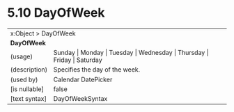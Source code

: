 <html dir="LTR" xmlns:mshelp="http://msdn.microsoft.com/mshelp" xmlns:ddue="http://ddue.schemas.microsoft.com/authoring/2003/5" xmlns:xlink="http://www.w3.org/1999/xlink" xmlns:tool="http://www.microsoft.com/tooltip">

<body>
 <input type="hidden" id="userDataCache" class="userDataStyle">
 <input type="hidden" id="hiddenScrollOffset">
 <img id="dropDownImage" style="display:none; height:0; width:0;" src="../local/drpdown.gif">
 <img id="dropDownHoverImage" style="display:none; height:0; width:0;" src="../local/drpdown_orange.gif">
 <img id="collapseImage" style="display:none; height:0; width:0;" src="../local/collapse.gif">
 <img id="expandImage" style="display:none; height:0; width:0;" src="../local/exp.gif">
 <img id="collapseAllImage" style="display:none; height:0; width:0;" src="../local/collall.gif">
 <img id="expandAllImage" style="display:none; height:0; width:0;" src="../local/expall.gif">
 <img id="copyImage" style="display:none; height:0; width:0;" src="../local/copycode.gif">
 <img id="copyHoverImage" style="display:none; height:0; width:0;" src="../local/copycodeHighlight.gif">
 <div id="header"><h1 class="heading">5.10 DayOfWeek</h1></div>

 <div id="mainSection">
 <div id="mainBody">
 <div id="allHistory" class="saveHistory" onsave="saveAll()" onload="loadAll()"></div>
 <p xmlns:wsd="http://wsdev.schemas.microsoft.com/authoring/2008/2" xmlns:msxsl="urn:schemas-microsoft-com:xslt" xmlns:script="urn:script" xmlns:build="urn:build">
 </p>
 <div id="sectionSection0" class="section" name="collapseableSection">
 <content xmlns="http://ddue.schemas.microsoft.com/authoring/2003/5" xmlns:wsd="http://wsdev.schemas.microsoft.com/authoring/2008/2" xmlns:msxsl="urn:schemas-microsoft-com:xslt" xmlns:script="urn:script" xmlns:build="urn:build">
 </content>
 </div>
 <div id="sectionSection1" class="section" name="collapseableSection">
 <content xmlns="http://ddue.schemas.microsoft.com/authoring/2003/5" xmlns:wsd="http://wsdev.schemas.microsoft.com/authoring/2008/2" xmlns:msxsl="urn:schemas-microsoft-com:xslt" xmlns:script="urn:script" xmlns:build="urn:build">
 <table class="ProtocolAuthoredTable" xmlns="">
 <tr><td colspan="2">
<mshelp:link keywords="c0d383e4-fcdb-4546-a06b-81c262fe2a5e" tabindex="0">x:Object</mshelp:link> &gt; <mshelp:link keywords="6d90a507-da81-496b-971d-8f1dacaf0ee0" tabindex="0">DayOfWeek</mshelp:link> </td>
 </tr>
 <tr><td colspan="2">
 <b>DayOfWeek</b> </td>
 </tr>
 <tr><td><div class="indent0">(usage)</div></td>
 <td><mshelp:link keywords="0e4a5c4b-a1ef-4f77-a676-0e29e4a369e5" tabindex="0">Sunday</mshelp:link> | <mshelp:link keywords="0e4a5c4b-a1ef-4f77-a676-0e29e4a369e5" tabindex="0">Monday</mshelp:link> | <mshelp:link keywords="0e4a5c4b-a1ef-4f77-a676-0e29e4a369e5" tabindex="0">Tuesday</mshelp:link> | <mshelp:link keywords="0e4a5c4b-a1ef-4f77-a676-0e29e4a369e5" tabindex="0">Wednesday</mshelp:link> | <mshelp:link keywords="0e4a5c4b-a1ef-4f77-a676-0e29e4a369e5" tabindex="0">Thursday</mshelp:link> | <mshelp:link keywords="0e4a5c4b-a1ef-4f77-a676-0e29e4a369e5" tabindex="0">Friday</mshelp:link> | <mshelp:link keywords="0e4a5c4b-a1ef-4f77-a676-0e29e4a369e5" tabindex="0">Saturday</mshelp:link></td>
 </tr>
 <tr><td><div class="indent0">(description)</div></td>
 <td>Specifies the day of the week.</td>
 </tr>
 <tr><td><div class="indent0">(used by)</div></td>
 <td><mshelp:link keywords="c237e719-dfbe-468c-8ce1-d1b808296f0f" tabindex="0">Calendar</mshelp:link> <mshelp:link keywords="5a004dc0-faeb-4afd-b6ee-964121fe7321" tabindex="0">DatePicker</mshelp:link></td>
 </tr>
 <tr><td><div class="indent0">[is nullable]</div></td>
 <td>false</td>
 </tr>
 <tr><td><div class="indent0">[text syntax]</div></td>
 <td><mshelp:link keywords="0e4a5c4b-a1ef-4f77-a676-0e29e4a369e5" tabindex="0">DayOfWeekSyntax</mshelp:link></td>
 </tr>
</table>
 </content>
 </div>
 <!--[if gte IE 5]>
 <tool:tip element="languageFilterToolTip" avoidmouse="false"/>
 <![endif]-->
 </div>
 <a name="feedback"></a><span></span>
 </div>
</body></html>
